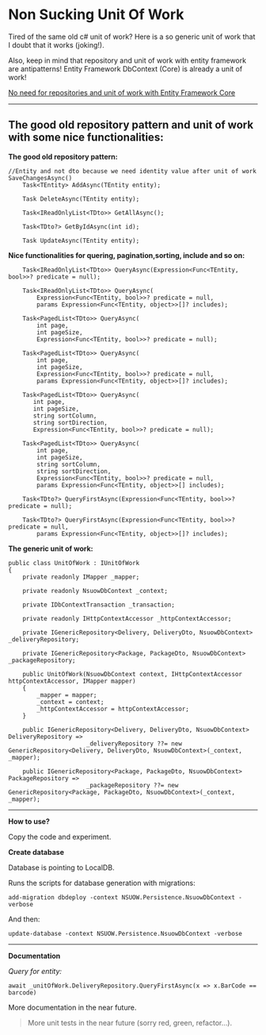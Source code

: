 # Non Sucking Unit Of Work

Tired of the same old c# unit of work? Here is a so generic unit of work that I doubt that it works (joking!).

Also, keep in mind that repository and unit of work with entity framework are antipatterns! Entity Framework DbContext (Core) is already a unit of work!

[No need for repositories and unit of work with Entity Framework Core](https://gunnarpeipman.com/ef-core-repository-unit-of-work/ "No need for repositories and unit of work with Entity Framework Core")

-----
## The good old repository pattern and unit of work with some nice functionalities:


**The good old repository pattern:**

	//Entity and not dto because we need identity value after unit of work SaveChangesAsync()
        Task<TEntity> AddAsync(TEntity entity);
		
        Task DeleteAsync(TEntity entity);
		
        Task<IReadOnlyList<TDto>> GetAllAsync();
		
        Task<TDto?> GetByIdAsync(int id);
		
        Task UpdateAsync(TEntity entity);

**Nice functionalities for quering, pagination,sorting, include and so on:**


        Task<IReadOnlyList<TDto>> QueryAsync(Expression<Func<TEntity, bool>>? predicate = null);

        Task<IReadOnlyList<TDto>> QueryAsync(
            Expression<Func<TEntity, bool>>? predicate = null,
            params Expression<Func<TEntity, object>>[]? includes);

        Task<PagedList<TDto>> QueryAsync(
            int page,
            int pageSize,
            Expression<Func<TEntity, bool>>? predicate = null);

        Task<PagedList<TDto>> QueryAsync(
            int page,
            int pageSize,
            Expression<Func<TEntity, bool>>? predicate = null,
            params Expression<Func<TEntity, object>>[]? includes);

        Task<PagedList<TDto>> QueryAsync(
           int page,
           int pageSize,
           string sortColumn,
           string sortDirection,
           Expression<Func<TEntity, bool>>? predicate = null);

        Task<PagedList<TDto>> QueryAsync(
            int page,
            int pageSize,
            string sortColumn,
            string sortDirection,
            Expression<Func<TEntity, bool>>? predicate = null,
            params Expression<Func<TEntity, object>>[] includes);

        Task<TDto?> QueryFirstAsync(Expression<Func<TEntity, bool>>? predicate = null);

        Task<TDto?> QueryFirstAsync(Expression<Func<TEntity, bool>>? predicate = null, 
            params Expression<Func<TEntity, object>>[]? includes);
            
**The generic unit of work:**            
            

    public class UnitOfWork : IUnitOfWork
    {
        private readonly IMapper _mapper;

        private readonly NsuowDbContext _context;

        private IDbContextTransaction _transaction;

        private readonly IHttpContextAccessor _httpContextAccessor;

        private IGenericRepository<Delivery, DeliveryDto, NsuowDbContext> _deliveryRepository;

        private IGenericRepository<Package, PackageDto, NsuowDbContext> _packageRepository;

        public UnitOfWork(NsuowDbContext context, IHttpContextAccessor httpContextAccessor, IMapper mapper)
        {
            _mapper = mapper;
            _context = context;
            _httpContextAccessor = httpContextAccessor;
        }

        public IGenericRepository<Delivery, DeliveryDto, NsuowDbContext> DeliveryRepository => 
                          _deliveryRepository ??= new GenericRepository<Delivery, DeliveryDto, NsuowDbContext>(_context, _mapper);

        public IGenericRepository<Package, PackageDto, NsuowDbContext> PackageRepository => 
                          _packageRepository ??= new GenericRepository<Package, PackageDto, NsuowDbContext>(_context, _mapper);



-----

**How to use?**

Copy the code and experiment.

**Create database**

Database is pointing to LocalDB.

Runs the scripts for database generation with migrations:

`add-migration dbdeploy -context NSUOW.Persistence.NsuowDbContext -verbose`

And then:

`update-database -context NSUOW.Persistence.NsuowDbContext -verbose`

-----

**Documentation**

*Query for entity:*

`await _unitOfWork.DeliveryRepository.QueryFirstAsync(x => x.BarCode == barcode)`




More documentation in the near future.

>More unit tests in the near future (sorry red, green, refactor...).
